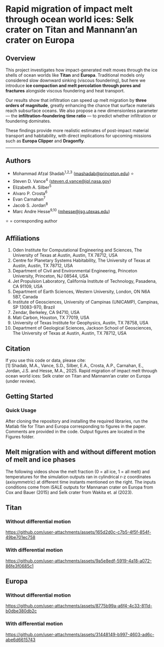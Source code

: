 # Rapid migration of impact melt through ocean world ices: Selk crater on Titan and Mannann’an crater on Europa

## Overview

This project investigates how impact-generated melt moves through the ice shells of ocean worlds like **Titan** and **Europa**. Traditional models only considered slow downward sinking (viscous foundering), but here we introduce **ice compaction and melt percolation through pores and fractures** alongside viscous foundering and heat transport.

Our results show that infiltration can speed up melt migration by **three orders of magnitude**, greatly enhancing the chance that surface materials reach subsurface oceans. We also propose a new dimensionless parameter — the **infiltration–foundering time ratio** — to predict whether infiltration or foundering dominates.

These findings provide more realistic estimates of post-impact material transport and habitability, with direct implications for upcoming missions such as **Europa Clipper** and **Dragonfly**.


---

## Authors
- Mohammad Afzal Shadab<sup>1,2,3</sup> (mashadab@princeton.edu) ⭐
- Steven D. Vance<sup>4</sup> (steven.d.vance@jpl.nasa.gov)
- Elizabeth A. Silber<sup>5</sup>
- Alvaro P. Crosta<sup>6</sup>
- Evan Carnahan<sup>7</sup>
- Jacob S. Jordan<sup>8</sup>
- Marc Andre Hesse<sup>9,10</sup> (mhesse@jsg.utexas.edu)

⭐ = corresponding author  

## Affiliations
1. Oden Institute for Computational Engineering and Sciences, The University of Texas at Austin, Austin, TX 78712, USA  
2. Centre for Planetary Systems Habitability, The University of Texas at Austin, Austin, TX 78712, USA  
3. Department of Civil and Environmental Engineering, Princeton University, Princeton, NJ 08544, USA  
4. Jet Propulsion Laboratory, California Institute of Technology, Pasadena, CA 91109, USA  
5. Department of Earth Sciences, Western University, London, ON N6A 5B7, Canada  
6. Institute of Geosciences, University of Campinas (UNICAMP), Campinas, SP 13083-970, Brazil  
7. Zendar, Berkeley, CA 94710, USA  
8. Mati Carbon, Houston, TX 77019, USA  
9. University of Texas Institute for Geophysics, Austin, TX 78758, USA  
10. Department of Geological Sciences, Jackson School of Geosciences, The University of Texas at Austin, Austin, TX 78712, USA  


## Citation
If you use this code or data, please cite:  
[1] Shadab, M.A., Vance, S.D., Silber, E.A., Crosta, A.P., Carnahan, E., Jordan, J.S. and Hesse, M.A., 2025. Rapid migration of impact melt through ocean world ices: Selk crater on Titan and Mannann’an crater on Europa (under review).

## Getting Started

### Quick Usage
After cloning the repository and installing the required libraries, run the Matlab file for Titan and Europa corresponding to figures in the paper.
Comments are provided in the code. Output figures are located in the Figures folder.

## Melt migration with and without different motion of melt and ice phases
The following videos show the melt fraction (0 = all ice, 1 = all melt) and temperatures for the simulation outputs ran in cylindrical r-z coordinates (axisymmetric) at different time instants mentioned on the right. The inputs conditions come from iSALE outputs for Mannanan crater on Europa from Cox and Bauer (2015) and Selk crater from Wakita et. al (2023).

## Titan
### Without differential motion
https://github.com/user-attachments/assets/165d2d0c-c7b5-4f5f-854f-49be701ec758


### With differential motion
https://github.com/user-attachments/assets/9a5e8edf-5919-4a18-a072-86fe3f0685c1


## Europa
### Without differential motion
https://github.com/user-attachments/assets/8775b99a-a6f4-4c33-811d-b0dbe380db2c

### With differential motion
https://github.com/user-attachments/assets/31448149-b997-4603-ad6c-abe6d6615743

